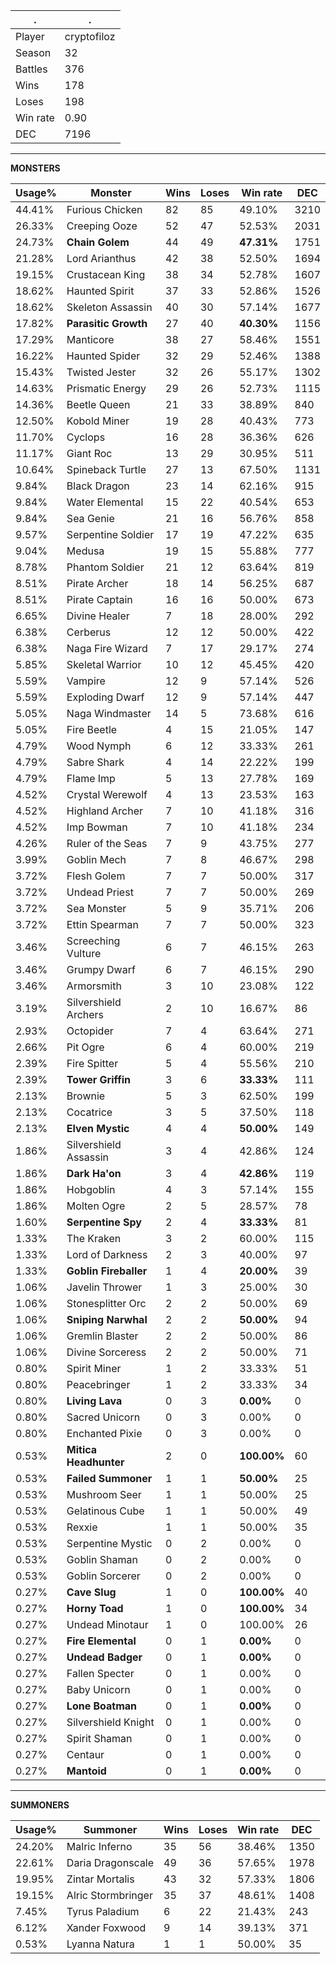 .|.
|-|-
Player|cryptofiloz
Season|32
Battles|376
Wins|178
Loses|198
Win rate|0.90
DEC|7196

---
**MONSTERS**

Usage%|Monster|Wins|Loses|Win rate|DEC|
-|-|-|-|-|-|
44.41%|Furious Chicken|82|85|49.10%|3210|
26.33%|Creeping Ooze|52|47|52.53%|2031|
24.73%|**Chain Golem**|44|49|**47.31%**|1751|
21.28%|Lord Arianthus|42|38|52.50%|1694|
19.15%|Crustacean King|38|34|52.78%|1607|
18.62%|Haunted Spirit|37|33|52.86%|1526|
18.62%|Skeleton Assassin|40|30|57.14%|1677|
17.82%|**Parasitic Growth**|27|40|**40.30%**|1156|
17.29%|Manticore|38|27|58.46%|1551|
16.22%|Haunted Spider|32|29|52.46%|1388|
15.43%|Twisted Jester|32|26|55.17%|1302|
14.63%|Prismatic Energy|29|26|52.73%|1115|
14.36%|Beetle Queen|21|33|38.89%|840|
12.50%|Kobold Miner|19|28|40.43%|773|
11.70%|Cyclops|16|28|36.36%|626|
11.17%|Giant Roc|13|29|30.95%|511|
10.64%|Spineback Turtle|27|13|67.50%|1131|
9.84%|Black Dragon|23|14|62.16%|915|
9.84%|Water Elemental|15|22|40.54%|653|
9.84%|Sea Genie|21|16|56.76%|858|
9.57%|Serpentine Soldier|17|19|47.22%|635|
9.04%|Medusa|19|15|55.88%|777|
8.78%|Phantom Soldier|21|12|63.64%|819|
8.51%|Pirate Archer|18|14|56.25%|687|
8.51%|Pirate Captain|16|16|50.00%|673|
6.65%|Divine Healer|7|18|28.00%|292|
6.38%|Cerberus|12|12|50.00%|422|
6.38%|Naga Fire Wizard|7|17|29.17%|274|
5.85%|Skeletal Warrior|10|12|45.45%|420|
5.59%|Vampire|12|9|57.14%|526|
5.59%|Exploding Dwarf|12|9|57.14%|447|
5.05%|Naga Windmaster|14|5|73.68%|616|
5.05%|Fire Beetle|4|15|21.05%|147|
4.79%|Wood Nymph|6|12|33.33%|261|
4.79%|Sabre Shark|4|14|22.22%|199|
4.79%|Flame Imp|5|13|27.78%|169|
4.52%|Crystal Werewolf|4|13|23.53%|163|
4.52%|Highland Archer|7|10|41.18%|316|
4.52%|Imp Bowman|7|10|41.18%|234|
4.26%|Ruler of the Seas|7|9|43.75%|277|
3.99%|Goblin Mech|7|8|46.67%|298|
3.72%|Flesh Golem|7|7|50.00%|317|
3.72%|Undead Priest|7|7|50.00%|269|
3.72%|Sea Monster|5|9|35.71%|206|
3.72%|Ettin Spearman|7|7|50.00%|323|
3.46%|Screeching Vulture|6|7|46.15%|263|
3.46%|Grumpy Dwarf|6|7|46.15%|290|
3.46%|Armorsmith|3|10|23.08%|122|
3.19%|Silvershield Archers|2|10|16.67%|86|
2.93%|Octopider|7|4|63.64%|271|
2.66%|Pit Ogre|6|4|60.00%|219|
2.39%|Fire Spitter|5|4|55.56%|210|
2.39%|**Tower Griffin**|3|6|**33.33%**|111|
2.13%|Brownie|5|3|62.50%|199|
2.13%|Cocatrice|3|5|37.50%|118|
2.13%|**Elven Mystic**|4|4|**50.00%**|149|
1.86%|Silvershield Assassin|3|4|42.86%|124|
1.86%|**Dark Ha'on**|3|4|**42.86%**|119|
1.86%|Hobgoblin|4|3|57.14%|155|
1.86%|Molten Ogre|2|5|28.57%|78|
1.60%|**Serpentine Spy**|2|4|**33.33%**|81|
1.33%|The Kraken|3|2|60.00%|115|
1.33%|Lord of Darkness|2|3|40.00%|97|
1.33%|**Goblin Fireballer**|1|4|**20.00%**|39|
1.06%|Javelin Thrower|1|3|25.00%|30|
1.06%|Stonesplitter Orc|2|2|50.00%|69|
1.06%|**Sniping Narwhal**|2|2|**50.00%**|94|
1.06%|Gremlin Blaster|2|2|50.00%|86|
1.06%|Divine Sorceress|2|2|50.00%|71|
0.80%|Spirit Miner|1|2|33.33%|51|
0.80%|Peacebringer|1|2|33.33%|34|
0.80%|**Living Lava**|0|3|**0.00%**|0|
0.80%|Sacred Unicorn|0|3|0.00%|0|
0.80%|Enchanted Pixie|0|3|0.00%|0|
0.53%|**Mitica Headhunter**|2|0|**100.00%**|60|
0.53%|**Failed Summoner**|1|1|**50.00%**|25|
0.53%|Mushroom Seer|1|1|50.00%|25|
0.53%|Gelatinous Cube|1|1|50.00%|49|
0.53%|Rexxie|1|1|50.00%|35|
0.53%|Serpentine Mystic|0|2|0.00%|0|
0.53%|Goblin Shaman|0|2|0.00%|0|
0.53%|Goblin Sorcerer|0|2|0.00%|0|
0.27%|**Cave Slug**|1|0|**100.00%**|40|
0.27%|**Horny Toad**|1|0|**100.00%**|34|
0.27%|Undead Minotaur|1|0|100.00%|26|
0.27%|**Fire Elemental**|0|1|**0.00%**|0|
0.27%|**Undead Badger**|0|1|**0.00%**|0|
0.27%|Fallen Specter|0|1|0.00%|0|
0.27%|Baby Unicorn|0|1|0.00%|0|
0.27%|**Lone Boatman**|0|1|**0.00%**|0|
0.27%|Silvershield Knight|0|1|0.00%|0|
0.27%|Spirit Shaman|0|1|0.00%|0|
0.27%|Centaur|0|1|0.00%|0|
0.27%|**Mantoid**|0|1|**0.00%**|0|

---
**SUMMONERS**

Usage%|Summoner|Wins|Loses|Win rate|DEC|
-|-|-|-|-|-|
24.20%|Malric Inferno|35|56|38.46%|1350|
22.61%|Daria Dragonscale|49|36|57.65%|1978|
19.95%|Zintar Mortalis|43|32|57.33%|1806|
19.15%|Alric Stormbringer|35|37|48.61%|1408|
7.45%|Tyrus Paladium|6|22|21.43%|243|
6.12%|Xander Foxwood|9|14|39.13%|371|
0.53%|Lyanna Natura|1|1|50.00%|35|
